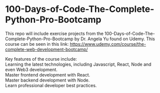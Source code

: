 # 100-Days-of-Code-The-Complete-Python-Pro-Bootcamp

This repo will include exercise projects from the 100-Days-of-Code-The-Complete-Python-Pro-Bootcamp by Dr. Angela Yu found on Udemy.
This course can be seen in this link: https://www.udemy.com/course/the-complete-web-development-bootcamp/

Key features of the course include:<br>
Learning the latest technologies, including Javascript, React, Node and even Web3 development.<br>
Master frontend development with React.<br>
Master backend development with Node.<br>
Learn professional developer best practices.<br>
